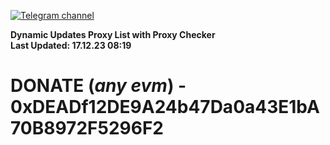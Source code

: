 [![Telegram channel](https://img.shields.io/endpoint?url=https://runkit.io/damiankrawczyk/telegram-badge/branches/master?url=https://t.me/n4z4v0d)](https://t.me/n4z4v0d) 

**Dynamic Updates Proxy List with Proxy Checker**  
**Last Updated: 17.12.23 08:19**

# DONATE (_any evm_) - 0xDEADf12DE9A24b47Da0a43E1bA70B8972F5296F2
